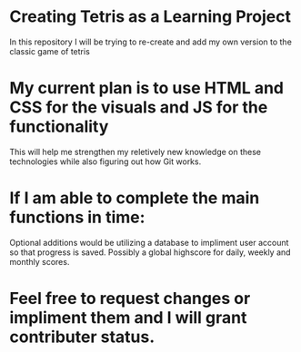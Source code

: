 # Creating Tetris as a Learning Project
In this repository I will be trying to re-create and add my own version to the classic game of tetris

# My current plan is to use HTML and CSS for the visuals and JS for the functionality
This will help me strengthen my reletively new knowledge on these technologies while also figuring out how Git works.


# If I am able to complete the main functions in time:
Optional additions would be utilizing a database to impliment user account so that progress is saved.
Possibly a global highscore for daily, weekly and monthly scores.

# Feel free to request changes or impliment them and I will grant contributer status.
